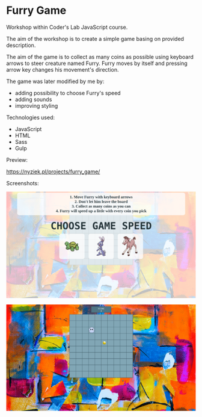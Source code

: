 # Furry Game

Workshop within Coder's Lab JavaScript course.

The aim of the workshop is to create a simple game basing on provided description.

The aim of the game is to collect as many coins as possible using keyboard arrows to steer creature named Furry. Furry moves by itself and pressing arrow key changes his movement's direction.

The game was later modified by me by:
* adding possibility to choose Furry's speed
* adding sounds
* improving styling

Technologies used:
* JavaScript
* HTML
* Sass
* Gulp

Preview:

https://nyziek.pl/projects/furry_game/

Screenshots:

![Screenshot 1](./screenshots/furry1.png)

![Screenshot 2](./screenshots/furry2.png)
